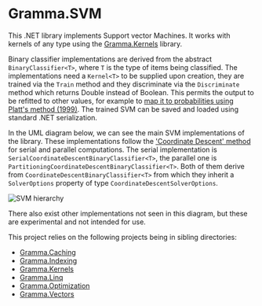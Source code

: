 # Gramma.SVM
This .NET library implements Support vector Machines. It works with kernels of any type using the [Gramma.Kernels](https://github.com/grammophone/Gramma.Kernels) library.

Binary classifier implementations are derived from the abstract `BinaryClassifier<T>`, where `T` is the type of items being classified. The implementations need a `Kernel<T>` to be supplied upon creation, they are trained via the `Train` method and they discriminate via the `Discriminate` method which returns Double instead of Boolean. This permits the output to be refitted to other values, for example to [map it to probabilities using Platt's method (1999)](http://citeseer.ist.psu.edu/viewdoc/summary?doi=10.1.1.41.1639). The trained SVM can be saved and loaded using standard .NET serialization.

In the UML diagram below, we can see the main SVM implementations of the library. These implementations follow the ['Coordinate Descent' method](http://dx.doi.org/10.1109/CIES.2013.6611732) for serial and parallel computations. The serial implementation is `SerialCoordinateDescentBinaryClassifier<T>`, the parallel one is `PartitioningCoordinateDescentBinaryClassifier<T>`. Both of them derive from `CoordinateDescentBinaryClassifier<T>` from which they inherit a `SolverOptions` property of type `CoordinateDescentSolverOptions`.

![SVM hierarchy](http://s7.postimg.org/5m8a04z6z/SVM_hierarchy.png)

There also exist other implementations not seen in this diagram, but these are experimental and not intended for use.

This project relies on the following projects being in sibling directories:
* [Gramma.Caching](https://github.com/grammophone/Gramma.Caching)
* [Gramma.Indexing](https://github.com/grammophone/Gramma.Indexing)
* [Gramma.Kernels](https://github.com/grammophone/Gramma.Kernels)
* [Gramma.Linq](https://github.com/grammophone/Gramma.Linq)
* [Gramma.Optimization](https://github.com/grammophone/Gramma.Optimization)
* [Gramma.Vectors](https://github.com/grammophone/Gramma.Vectors)
